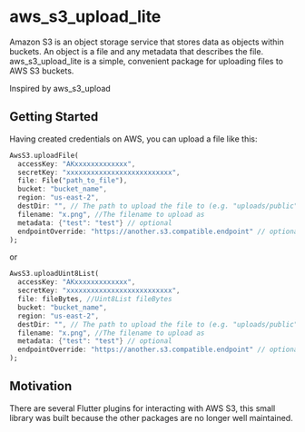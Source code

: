 # aws_s3_upload_lite

Amazon S3 is an object storage service that stores data as objects within buckets. An object is a file and any metadata that describes the file. aws_s3_upload_lite is a simple, convenient package for uploading files to AWS S3 buckets.

Inspired by aws_s3_upload

## Getting Started

Having created credentials on AWS, you can upload a file like this:

```dart
AwsS3.uploadFile(
  accessKey: "AKxxxxxxxxxxxxx",
  secretKey: "xxxxxxxxxxxxxxxxxxxxxxxxxx",
  file: File("path_to_file"),
  bucket: "bucket_name",
  region: "us-east-2",
  destDir: "", // The path to upload the file to (e.g. "uploads/public"). Defaults to the root "directory"
  filename: "x.png", //The filename to upload as
  metadata: {"test": "test"} // optional
  endpointOverride: "https://another.s3.compatible.endpoint" // optional
);
```

or 

```dart
AwsS3.uploadUint8List(
  accessKey: "AKxxxxxxxxxxxxx",
  secretKey: "xxxxxxxxxxxxxxxxxxxxxxxxxx",
  file: fileBytes, //Uint8List fileBytes
  bucket: "bucket_name",
  region: "us-east-2",
  destDir: "", // The path to upload the file to (e.g. "uploads/public"). Defaults to the root "directory"
  filename: "x.png", //The filename to upload as
  metadata: {"test": "test"} // optional
  endpointOverride: "https://another.s3.compatible.endpoint" // optional
);
```

## Motivation

There are several Flutter plugins for interacting with AWS S3, this small library was built because the other packages are no longer well maintained.
